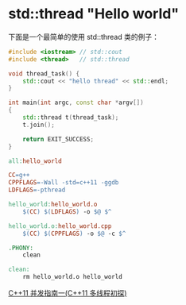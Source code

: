# std::thread "Hello world"

下面是一个最简单的使用 std::thread 类的例子：

```cpp
#include <iostream> // std::cout
#include <thread>   // std::thread

void thread_task() {
    std::cout << "hello thread" << std::endl;
}

int main(int argc, const char *argv[])
{
    std::thread t(thread_task);
    t.join();

    return EXIT_SUCCESS;
}
```

```makefile
all:hello_world

CC=g++
CPPFLAGS=-Wall -std=c++11 -ggdb
LDFLAGS=-pthread

hello_world:hello_world.o
	$(CC) $(LDFLAGS) -o $@ $^

hello_world.o:hello_world.cpp
	$(CC) $(CPPFLAGS) -o $@ -c $^

.PHONY:
	clean

clean:
	rm hello_world.o hello_world
```

[C++11 并发指南一(C++11 多线程初探)](https://www.cnblogs.com/haippy/p/3235560.html)
